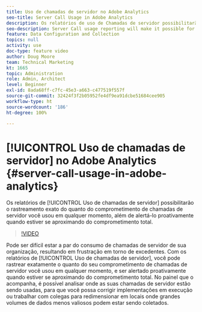 ```yaml
---
title: Uso de chamadas de servidor no Adobe Analytics
seo-title: Server Call Usage in Adobe Analytics
description: Os relatórios de uso de Chamadas de servidor possibilitarão o rastreamento exato do quanto do comprometimento de chamadas de servidor você usou em qualquer momento, além de alertá-lo proativamente quando estiver se aproximando do comprometimento total.
seo-description: Server Call usage reporting will make it possible for you to track exactly how much of your server call commitment you’ve used at any point in time, and will also proactively alert you when you are approaching your total commitment.
feature: Data Configuration and Collection
topics: null
activity: use
doc-type: feature video
author: Doug Moore
team: Technical Marketing
kt: 1665
topic: Administration
role: Admin, Architect
level: Beginner
exl-id: 8ada68ff-c7fc-45e3-a663-c477519f557f
source-git-commit: 32424f3f2b05952fe4df9ea91dcbe51684cee905
workflow-type: ht
source-wordcount: '186'
ht-degree: 100%

---
```


# [!UICONTROL Uso de chamadas de servidor] no Adobe Analytics {#server-call-usage-in-adobe-analytics}

Os relatórios de [!UICONTROL Uso de chamadas de servidor] possibilitarão o rastreamento exato do quanto do comprometimento de chamadas de servidor você usou em qualquer momento, além de alertá-lo proativamente quando estiver se aproximando do comprometimento total.

>[!VIDEO](https://video.tv.adobe.com/v/23137/?quality=12)

Pode ser difícil estar a par do consumo de chamadas de servidor de sua organização, resultando em frustração em torno de excedentes. Com os relatórios de [!UICONTROL Uso de chamadas de servidor], você pode rastrear exatamente o quanto do seu comprometimento de chamadas de servidor você usou em qualquer momento, e ser alertado proativamente quando estiver se aproximando do comprometimento total. No painel que o acompanha, é possível analisar onde as suas chamadas de servidor estão sendo usadas, para que você possa corrigir implementações em execução ou trabalhar com colegas para redimensionar em locais onde grandes volumes de dados menos valiosos podem estar sendo coletados.
